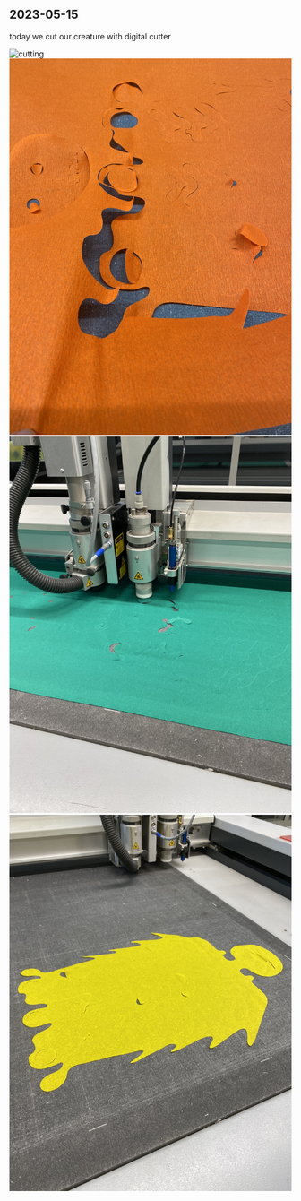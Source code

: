 ## 2023-05-15

today we cut our creature with digital cutter 

![cutting](/devlog/images/2013-05-15/1.gif)
![cutting](/devlog/images/2013-05-15/2.jpg)
![cutting](/devlog/images/2013-05-15/3.jpg)
![cutting](/devlog/images/2013-05-15/4.jpg)

